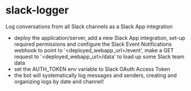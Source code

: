 # slack-logger
Log conversations from all Slack channels as a Slack App integration

  - deploy the application/server, add a new Slack App integration, set-up required permissions and configure the Slack Event Notifications webhook to point to '<deployed_webapp_url>/event', make a GET request to '<deployed_webapp_url>/data' to load up some Slack team data
  - set the AUTH_TOKEN env variable to Slack OAuth Access Token
  - the bot will systematically log messages and senders, creating and organizing logs by date and channel!
